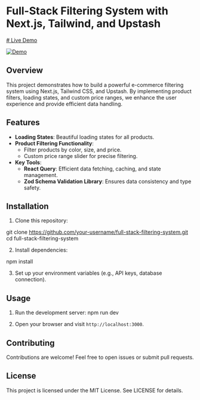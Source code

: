# Full-Stack Filtering System with Next.js, Tailwind, and Upstash
<a href="https://filtering-system-one.vercel.app/" alt="live demo"># Live Demo</a>

[![Demo](https://res.cloudinary.com/marcomontalbano/image/upload/v1714008436/video_to_markdown/images/google-drive--1WusanZqn_KvSdAgjBAPkr5TIXiUtYgAj-c05b58ac6eb4c4700831b2b3070cd403.jpg)](https://drive.google.com/file/d/1WusanZqn_KvSdAgjBAPkr5TIXiUtYgAj/view?usp=drive_link "Demo")


## Overview

This project demonstrates how to build a powerful e-commerce filtering system using Next.js, Tailwind CSS, and Upstash. By implementing product filters, loading states, and custom price ranges, we enhance the user experience and provide efficient data handling.

## Features

- **Loading States**: Beautiful loading states for all products.
- **Product Filtering Functionality**:
  - Filter products by color, size, and price.
  - Custom price range slider for precise filtering.
- **Key Tools**:
  - **React Query**: Efficient data fetching, caching, and state management.
  - **Zod Schema Validation Library**: Ensures data consistency and type safety.

## Installation

1. Clone this repository:

git clone https://github.com/your-username/full-stack-filtering-system.git cd full-stack-filtering-system

2. Install dependencies:

npm install


3. Set up your environment variables (e.g., API keys, database connection).

## Usage

1. Run the development server:
npm run dev

2. Open your browser and visit `http://localhost:3000`.

## Contributing

Contributions are welcome! Feel free to open issues or submit pull requests.

## License

This project is licensed under the MIT License. See LICENSE for details.

